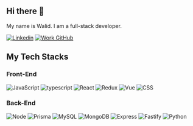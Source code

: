 ## Hi there 👋

My name is Walid. I am a full-stack developer.

[![Linkedin](https://img.shields.io/badge/-LinkedIn-blue?style=flat&logo=Linkedin&logoColor=white)](https://www.linkedin.com/in/wally-h/)
[![Work GitHub](https://img.shields.io/badge/-LinkedIn-blue?style=flat&logo=Linkedin&logoColor=white)](https://github.com/Waldorfio-dd)

## My Tech Stacks
### Front-End
  ![JavaScript](https://img.shields.io/badge/-JavaScript-333333?style=flat&logo=javascript)
  ![typescript](https://img.shields.io/badge/-TypeScript-333333?style=flat&logo=typescript) 
  ![React](https://img.shields.io/badge/-React-333333?style=flat&logo=react)
  ![Redux](https://img.shields.io/badge/-Redux-333333?style=flat&logo=redux)
  ![Vue](https://img.shields.io/badge/-Vue.js-333333?style=flat&logo=vue.js)
  ![CSS](https://img.shields.io/badge/-CSS-333333?style=flat&logo=CSS3&logoColor=1572B6)
### Back-End
  ![Node](https://img.shields.io/badge/-Node.js-333333?style=flat&logo=Node.js)
  ![Prisma](https://img.shields.io/badge/-Prisma-333333?style=flat&logo=Prisma)
  ![MySQL](https://img.shields.io/badge/-MySQL-333333?style=flat&logo=MySQL)
  ![MongoDB](https://img.shields.io/badge/-MongoDB-333333?style=flat&logo=MongoDB)
  ![Express](https://img.shields.io/badge/-Express-333333?style=flat&logo=Express)
  ![Fastify](https://img.shields.io/badge/-Fastify-333333?style=flat&logo=Fastify)
  ![Python](https://img.shields.io/badge/-Python-333333?style=flat&logo=Python)
